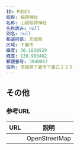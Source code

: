 ```yaml
---
ID: PdQCh
総称: 稲荷神社
名称: 山城稲荷神社
名称読み: null
別名: null
都道府県: 茨城県
区域: 下妻市
緯度: 36.1830529
経度: 139.963462
郵便番号: 3040067
住所: 茨城県下妻市下妻乙２２９
---
```


## その他

### 参考URL

| URL | 説明          |
| --- | ------------- |
|     | OpenStreetMap |
